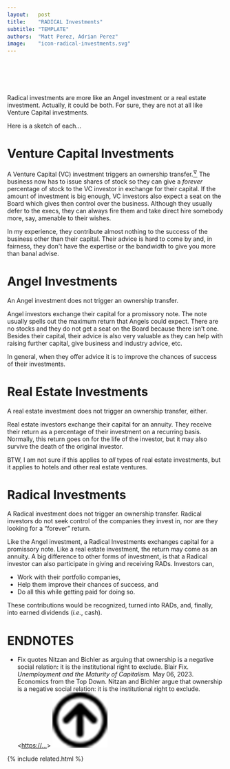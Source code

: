 ```yaml
---
layout:   post
title:    "RADICAL Investments"
subtitle: "TEMPLATE"
authors:  "Matt Perez, Adrian Perez"
image:    "icon-radical-investments.svg"
---
```


<div style="display:none;">
 <p><span class="_paradigm">Radical</span> investments are more like an Angel investment or a real estate investment. For sure, they are not at all like Venture Capital investments.</p>
</div>

<h1>&nbsp;</h1>
 <p><span class="_paradigm">Radical</span> investments are more like an Angel investment or a real estate investment. Actually, it could be both. For sure, they are not at all like Venture Capital investments.</p>
 <p>Here is a sketch of each&hellip;</p>
 
<h1>Venture Capital Investments</h1>
 <p>A Venture Capital (VC) investment triggers an ownership transfer.<a href="#en01"><sup id="bm01">&hairsp;&nabla;&hairsp;</sup></a> The business now has to issue shares of stock so they can give a <em>forever</em> percentage of stock to the VC investor in exchange for their capital. If the amount of investment is big enough, VC investors also expect a seat on the Board which gives then control over the business. Although they usually defer to the execs, they can always fire them and take direct hire somebody more, say, amenable to their wishes.</p>
 <p>In my experience, they contribute almost nothing to the success of the business other than their capital. Their advice is hard to come by and, in fairness, they don't have the expertise or the bandwidth to give you more than banal advise.</p>
 
<h1>Angel Investments</h1>
 <p>An Angel investment does not trigger an ownership transfer.</p>
 <p>Angel investors exchange their capital for a promissory note. The note usually spells out the maximum return that Angels could expect. There are no stocks and they do not get a seat on the Board because there isn&rsquo;t one. Besides their capital, their advice is also very valuable as they can help with raising further capital, give business and industry advice, etc.</p>
 <p>In general, when they offer advice it is to improve the chances of success of their investments.</p>

<h1>Real Estate Investments</h1>
 <p>A real estate investment does not trigger an ownership transfer, either.</p>
 <p>Real estate investors exchange their capital for an annuity. They receive their return as a percentage of their investment on a recurring basis. Normally, this return goes on for the life of the investor, but it may also survive the death of the original investor.</p>
 <p>BTW, I am not sure if this applies to <em>all</em> types of real estate investments, but it applies to hotels and other real estate ventures.</p>

<h1>Radical Investments</h1>
 <p>A <span class="_paradigm">Radical</span> investment does not trigger an ownership transfer. <span class="_paradigm">Radical</span> investors do not seek control of the companies they invest in, nor are they looking for a &ldquo;forever&rdquo; return.</p>
 <p>Like the Angel investment, a <span class="_paradigm">Radical</span> Investments exchanges capital for a promissory note. Like a real estate investment, the return may come as an annuity. A big difference to other forms of investment, is that a <span class="_paradigm">Radical</span> investor can also participate in giving and receiving <span class="_paradigm">RAD</span>s. Investors can,</p>
  <ul>
   <li>Work with their portfolio companies,</li>
   <li>Help them improve their chances of success, and</li>
   <li>Do all this while getting paid for doing so.</li>
  </ul>
   <p>These contributions would be recognized, turned into <span class="_paradigm">RAD</span>s, and, finally, into earned dividends (<em>i.e.</em>, cash).</p>

<h1 class="_section">ENDNOTES</h1>
 <ul>
  <li id="en01">
   <p class="_list-item">
    Fix quotes Nitzan and Bichler as arguing that <span class="_quotespan">ownership is a negative social relation: it is the institutional right to exclude.</span>
    Blair Fix.
    <em>Unemployment and the Maturity of Capitalism.</em>
    May 06, 2023.
    Economics from the Top Down.
    Nitzan and Bichler argue that ownership is a negative social relation: it is the institutional right to exclude.
    &lt;<a href="https://…" target="_blank">https://…</a>&gt;
    <a class="_uparrow" href="#bm01"><img src="/assets/img/arrow-up-icon.png"></a>
   </p>
  </li>
 </ul>

{% include related.html %}
